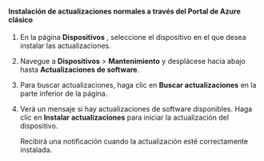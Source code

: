 <!--author=SharS last changed: 9/17/15-->

#### <a name="to-install-regular-updates-via-the-azure-classic-portal"></a>Instalación de actualizaciones normales a través del Portal de Azure clásico
1. En la página **Dispositivos** , seleccione el dispositivo en el que desea instalar las actualizaciones.
2. Navegue a **Dispositivos** > **Mantenimiento** y desplácese hacia abajo hasta **Actualizaciones de software**.
3. Para buscar actualizaciones, haga clic en **Buscar actualizaciones** en la parte inferior de la página.
4. Verá un mensaje si hay actualizaciones de software disponibles. Haga clic en **Instalar actualizaciones** para iniciar la actualización del dispositivo.
   
    Recibirá una notificación cuando la actualización esté correctamente instalada.

